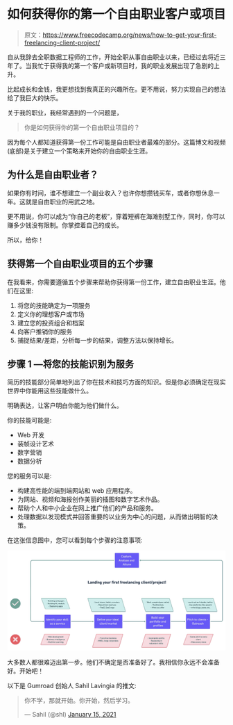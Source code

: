 # 如何获得你的第一个自由职业客户或项目

> 原文：<https://www.freecodecamp.org/news/how-to-get-your-first-freelancing-client-project/>

自从我辞去全职数据工程师的工作，开始全职从事自由职业以来，已经过去将近三年了。当我忙于获得我的第一个客户或新项目时，我的职业发展出现了急剧的上升。

比起成长和金钱，我更想找到我真正的兴趣所在。更不用说，努力实现自己的想法给了我巨大的快乐。

关于我的职业，我经常遇到的一个问题是，

> 你是如何获得你的第一个自由职业项目的？

因为每个人都知道获得第一份工作可能是自由职业者最难的部分。这篇博文和视频(底部)是关于建立一个策略来开始你的自由职业生涯。

## 为什么是自由职业者？

如果你有时间，谁不想建立一个副业收入？也许你想攒钱买车，或者你想休息一年。这就是自由职业的用武之地。

更不用说，你可以成为“你自己的老板”，穿着短裤在海滩别墅工作，同时，你可以赚多少钱没有限制。你掌控着自己的成长。

所以，给你！

## 获得第一个自由职业项目的五个步骤

在我看来，你需要遵循五个步骤来帮助你获得第一份工作，建立自由职业生涯。他们在这里:

1.  将您的技能确定为一项服务
2.  定义你的理想客户或市场
3.  建立您的投资组合和档案
4.  向客户推销你的服务
5.  捕捉结果/差距，分析每一步的结果，调整方法以保持增长。

## 步骤 1 —将您的技能识别为服务

简历的技能部分简单地列出了你在技术和技巧方面的知识。但是你必须确定在现实世界中你能用这些技能做什么。

明确表达，让客户明白你能为他们做什么。

你的技能可能是:

*   Web 开发
*   装帧设计艺术
*   数字营销
*   数据分析

您的服务可以是:

*   构建高性能的端到端网站和 web 应用程序。
*   为网站、视频和海报创作美丽的插图和数字艺术作品。
*   帮助个人和中小企业在网上推广他们的产品和服务。
*   处理数据以发现模式并回答重要的以业务为中心的问题，从而做出明智的决策。

在这张信息图中，您可以看到每个步骤的注意事项:

![freelance@2x-2](img/321ecb1731bf27eaf04a45fcbf6e054d.png)

大多数人都很难迈出第一步。他们不确定是否准备好了。我相信你永远不会准备好。开始吧！

以下是 Gumroad 创始人 Sahil Lavingia 的推文:

> 你不学，那就开始。你开始，然后学习。
> 
> — Sahil (@shl) [January 15, 2021](https://twitter.com/shl/status/1350102029675290630?ref_src=twsrc%5Etfw)
